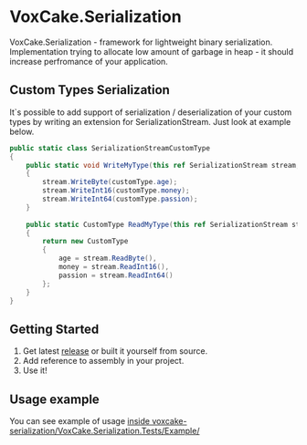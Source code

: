 # VoxCake.Serialization
VoxCake.Serialization - framework for lightweight binary serialization.
Implementation trying to allocate low amount of garbage in heap - it should increase perfromance of your application.

## Custom Types Serialization
It`s possible to add support of serialization / deserialization of your custom types by writing an extension for SerializationStream. Just look at example below.
```csharp
public static class SerializationStreamCustomType
{
    public static void WriteMyType(this ref SerializationStream stream, CustomType customType)
    {
        stream.WriteByte(customType.age);
        stream.WriteInt16(customType.money);
        stream.WriteInt64(customType.passion);
    }
        
    public static CustomType ReadMyType(this ref SerializationStream stream, CustomType customType)
    {
        return new CustomType
        {
            age = stream.ReadByte(),
            money = stream.ReadInt16(),
            passion = stream.ReadInt64()
        };
    }
}
```

## Getting Started
1. Get latest [release](https://github.com/imkoi/voxcake-serialization/releases/tag/1.0) or built it yourself from source.
2. Add reference to assembly in your project.
3. Use it!

## Usage example
You can see example of usage [inside voxcake-serialization/VoxCake.Serialization.Tests/Example/](https://github.com/imkoi/voxcake-serialization/blob/main/VoxCake.Serialization.Tests/Example/UsageExample.cs)
